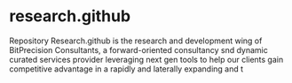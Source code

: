 # research.github
Repository Research.github is the research and development wing of BitPrecision Consultants, a forward-oriented consultancy snd dynamic curated services provider leveraging next gen tools to help our clients gain competitive advantage in a rapidly and laterally expanding and t
